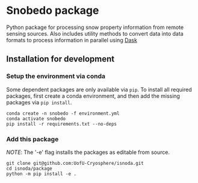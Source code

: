 # Snobedo package

Python package for processing snow property information from remote sensing sources.
Also includes utility methods to convert data into data formats to process
information in parallel using [Dask](https://docs.dask.org/en/latest/)

## Installation for development

### Setup the environment via conda
Some dependent packages are only available via `pip`. To install all required
packages, first create a conda environment, and then add the missing packages
via `pip install`.

```shell
conda create -n snobedo -f environment.yml
conda activate snobedo
pip install -r requirements.txt --no-deps
```

### Add this package
_NOTE_: The '-e' flag installs the packages as editable from source.

```shell
git clone git@github.com:UofU-Cryosphere/isnoda.git
cd isnoda/package
python -m pip install -e .
```